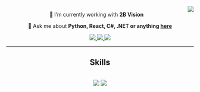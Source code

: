 <!-- Visitor Badge -->
<img align="right" src="https://visitor-badge.laobi.icu/badge?page_id=zararashraf.zararashraf" />

<!-- Profile Header -->

<!-- Introduction -->
<!-- Main Content -->
<div align="center">
 
 🔭 I’m currently working with **2B Vision**
 
 💬 Ask me about **Python, React, C#, .NET or anything [here](https://github.com/zararashraf/zararashraf/issues)**
 
 </div>

<!-- Contact Links with Enhanced Icons -->
<div align="center"> 
  <a href="mailto:zarar.ashraf@outlook.co">
    <img src="https://img.shields.io/badge/Email-333333?style=for-the-badge&logo=gmail&logoColor=red" />
  </a>
  <a href="https://linkedin.com/in/zararashraf" target="_blank">
    <img src="https://img.shields.io/badge/LinkedIn-333333?style=for-the-badge&logo=linkedin&logoColor=0077B5" target="_blank" />
  </a>
  <a href="https://github.com/zararashraf?tab=repositories" target="_blank">
     <img src="https://img.shields.io/badge/Portfolio-333333?style=for-the-badge&logo=github&logoColor=FF5722" target="_blank" />
  </a>
</div>

<!-- Divider -->
<hr/>

<!-- Skills with Enhanced Icons -->
<h2 align="center">Skills</h2>
<br/>
<div align="center">
    <img src="https://skillicons.dev/icons?i=cs,javascript,python,html,css" />
    <img src="https://skillicons.dev/icons?i=dotnet,react,django,bootstrap,mysql" />
</div>
